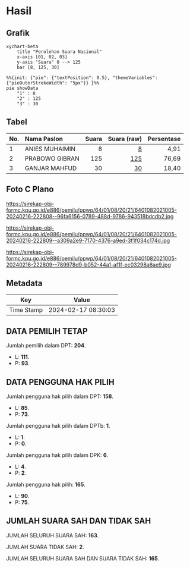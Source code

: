 # Hasil

## Grafik

```mermaid
xychart-beta
    title "Perolehan Suara Nasional"
    x-axis [01, 02, 03]
    y-axis "Suara" 0 --> 125
    bar [8, 125, 30]
```

```mermaid
%%{init: {"pie": {"textPosition": 0.5}, "themeVariables": {"pieOuterStrokeWidth": "5px"}} }%%
pie showData
    "1" : 8
    "2" : 125
    "3" : 30
```

## Tabel

| No. | Nama Paslon    | Suara | Suara (raw) | Persentase |
|:--- |:-------------- | -----:| -----------:| ----------:|
| 1   | ANIES MUHAIMIN | 8     | [8][p-1]    | 4,91       |
| 2   | PRABOWO GIBRAN | 125   | [125][p-2]  | 76,69      |
| 3   | GANJAR MAHFUD  | 30    | [30][p-3]   | 18,40      |


[p-1]: https://github.com/gigit-pemilu/pemilu-2024/blob/main/pilpres/hitung-suara/sub/64-kalimantan-timur/sub/01-paser/sub/08-long-kali/sub/2021-makmur-jaya/sub/005-tps/sub/paslon-1.txt
[p-2]: https://github.com/gigit-pemilu/pemilu-2024/blob/main/pilpres/hitung-suara/sub/64-kalimantan-timur/sub/01-paser/sub/08-long-kali/sub/2021-makmur-jaya/sub/005-tps/sub/paslon-2.txt
[p-3]: https://github.com/gigit-pemilu/pemilu-2024/blob/main/pilpres/hitung-suara/sub/64-kalimantan-timur/sub/01-paser/sub/08-long-kali/sub/2021-makmur-jaya/sub/005-tps/sub/paslon-3.txt

## Foto C Plano

https://sirekap-obj-formc.kpu.go.id/e886/pemilu/ppwp/64/01/08/20/21/6401082021005-20240216-222808--96fa6156-0789-488d-9786-943518bdcdb2.jpg

https://sirekap-obj-formc.kpu.go.id/e886/pemilu/ppwp/64/01/08/20/21/6401082021005-20240216-222809--a309a2e9-7170-4376-a9ed-3f1f034c174d.jpg

https://sirekap-obj-formc.kpu.go.id/e886/pemilu/ppwp/64/01/08/20/21/6401082021005-20240216-222809--789978d9-b052-44a1-af1f-ec03298a6ae9.jpg


## Metadata

| Key        | Value               |
| ---------- | ------------------- |
| Time Stamp | 2024-02-17 08:30:03 |


## DATA PEMILIH TETAP

Jumlah pemilih dalam DPT: **204**.
 * L: **111**.
 * P: **93**.

## DATA PENGGUNA HAK PILIH

Jumlah pengguna hak pilih dalam DPT: **158**.
 * L: **85**.
 * P: **73**.

Jumlah pengguna hak pilih dalam DPTb: **1**.
 * L: **1**.
 * P: **0**.

Jumlah pengguna hak pilih dalam DPK: **6**.
 * L: **4**.
 * P: **2**.

Jumlah pengguna hak pilih: **165**.
 * L: **90**.
 * P: **75**.

## JUMLAH SUARA SAH DAN TIDAK SAH

JUMLAH SELURUH SUARA SAH: **163**.

JUMLAH SUARA TIDAK SAH: **2**.

JUMLAH SELURUH SUARA SAH DAN SUARA TIDAK SAH: **165**.


